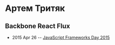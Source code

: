 # Артем Тритяк

## Backbone React Flux
- 2015 Apr 26 -- [JavaScript Frameworks Day 2015](http://frameworksdays.com/event/js-frameworks-day-2015/review/backbone-react-flux)    
